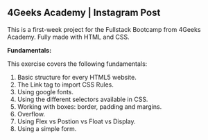 <h2>4Geeks Academy | Instagram Post </h2>
 <p>This is a first-week project for the Fullstack Bootcamp from 4Geeks Academy.
 Fully made with HTML and CSS.
</p>


<b>Fundamentals:</b> 
<p>This exercise covers the following fundamentals: </p>
<ol>
    <li> Basic structure for every HTML5 website.</li>
    <li> The Link tag to import CSS Rules.</li>
    <li> Using google fonts. </li>
    <li> Using the different selectors available in CSS.</li> 
    <li> Working with boxes: border, padding and margins. </li>
    <li> Overflow.</li> 
    <li> Using Flex vs Postion vs Float vs Display. </li>
    <li> Using a simple form.</li>
</ol>
